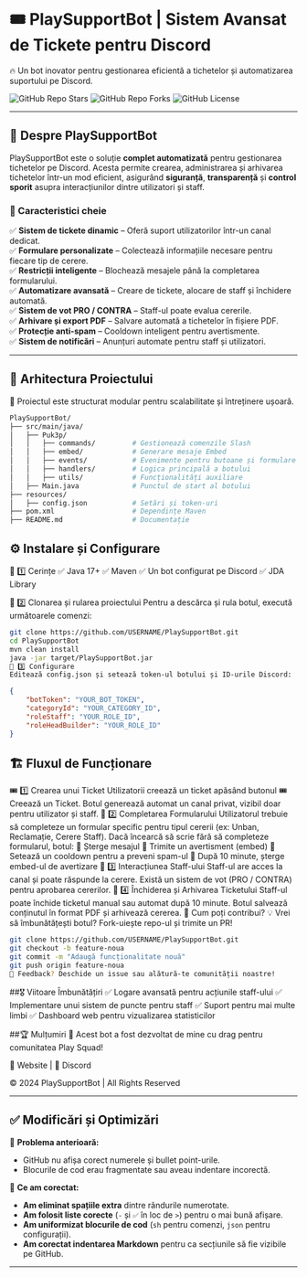 # 🎟️ PlaySupportBot | Sistem Avansat de Tickete pentru Discord
🔥 Un bot inovator pentru gestionarea eficientă a tichetelor și automatizarea suportului pe Discord.

![GitHub Repo Stars](https://img.shields.io/github/stars/Puk3p/PlaySupportBot-?style=for-the-badge)
![GitHub Repo Forks](https://img.shields.io/github/forks/Puk3p/PlaySupportBot-?style=for-the-badge)
![GitHub License](https://img.shields.io/github/license/Puk3p/PlaySupportBot-?style=for-the-badge)

---

## 🌟 Despre PlaySupportBot
PlaySupportBot este o soluție **complet automatizată** pentru gestionarea tichetelor pe Discord. Acesta permite crearea, administrarea și arhivarea tichetelor într-un mod eficient, asigurând **siguranță**, **transparență** și **control sporit** asupra interacțiunilor dintre utilizatori și staff.

### 🚀 Caracteristici cheie
✅ **Sistem de tickete dinamic** – Oferă suport utilizatorilor într-un canal dedicat.  
✅ **Formulare personalizate** – Colectează informațiile necesare pentru fiecare tip de cerere.  
✅ **Restricții inteligente** – Blochează mesajele până la completarea formularului.  
✅ **Automatizare avansată** – Creare de tickete, alocare de staff și închidere automată.  
✅ **Sistem de vot PRO / CONTRA** – Staff-ul poate evalua cererile.  
✅ **Arhivare și export PDF** – Salvare automată a tichetelor în fișiere PDF.  
✅ **Protecție anti-spam** – Cooldown inteligent pentru avertismente.  
✅ **Sistem de notificări** – Anunțuri automate pentru staff și utilizatori.  

---

## 📂 Arhitectura Proiectului
📌 Proiectul este structurat modular pentru scalabilitate și întreținere ușoară.

```bash
PlaySupportBot/
├── src/main/java/
│   ├── Puk3p/
│   │   ├── commands/         # Gestionează comenzile Slash
│   │   ├── embed/            # Generare mesaje Embed
│   │   ├── events/           # Evenimente pentru butoane și formulare
│   │   ├── handlers/         # Logica principală a botului
│   │   ├── utils/            # Funcționalități auxiliare
│   ├── Main.java             # Punctul de start al botului
├── resources/
│   ├── config.json           # Setări și token-uri
├── pom.xml                   # Dependințe Maven
├── README.md                 # Documentație
```

## ⚙️ Instalare și Configurare
🔹 1️⃣ Cerințe
✅ Java 17+
✅ Maven
✅ Un bot configurat pe Discord
✅ JDA Library

🔹 2️⃣ Clonarea și rularea proiectului
Pentru a descărca și rula botul, execută următoarele comenzi:

```sh
git clone https://github.com/USERNAME/PlaySupportBot.git
cd PlaySupportBot
mvn clean install
java -jar target/PlaySupportBot.jar
🔹 3️⃣ Configurare
Editează config.json și setează token-ul botului și ID-urile Discord:
```

```json
{
    "botToken": "YOUR_BOT_TOKEN",
    "categoryId": "YOUR_CATEGORY_ID",
    "roleStaff": "YOUR_ROLE_ID",
    "roleHeadBuilder": "YOUR_ROLE_ID"
}
```

## 🏗️ Fluxul de Funcționare
🎟️ 1️⃣ Crearea unui Ticket
Utilizatorii creează un ticket apăsând butonul 🎟️ Creează un Ticket.
Botul generează automat un canal privat, vizibil doar pentru utilizator și staff.
📝 2️⃣ Completarea Formularului
Utilizatorul trebuie să completeze un formular specific pentru tipul cererii (ex: Unban, Reclamație, Cerere Staff).
Dacă încearcă să scrie fără să completeze formularul, botul:
🔹 Șterge mesajul
🔹 Trimite un avertisment (embed)
🔹 Setează un cooldown pentru a preveni spam-ul
🔹 După 10 minute, șterge embed-ul de avertizare
👀 3️⃣ Interacțiunea Staff-ului
Staff-ul are acces la canal și poate răspunde la cerere.
Există un sistem de vot (PRO / CONTRA) pentru aprobarea cererilor.
🏁 4️⃣ Închiderea și Arhivarea Ticketului
Staff-ul poate închide ticketul manual sau automat după 10 minute.
Botul salvează conținutul în format PDF și arhivează cererea.
📌 Cum poți contribui?
💡 Vrei să îmbunătățești botul? Fork-uiește repo-ul și trimite un PR!

```sh
git clone https://github.com/USERNAME/PlaySupportBot.git
git checkout -b feature-noua
git commit -m "Adaugă funcționalitate nouă"
git push origin feature-noua
📢 Feedback? Deschide un issue sau alătură-te comunității noastre!
```

##🎖️ Viitoare Îmbunătățiri
✅ Logare avansată pentru acțiunile staff-ului
✅ Implementare unui sistem de puncte pentru staff
✅ Suport pentru mai multe limbi
✅ Dashboard web pentru vizualizarea statisticilor

##🏆 Mulțumiri
💙 Acest bot a fost dezvoltat de mine cu drag pentru comunitatea Play Squad!

🔗 Website | 💬 Discord

© 2024 PlaySupportBot | All Rights Reserved

---

## ✅ **Modificări și Optimizări**
🔹 **Problema anterioară:**  
- GitHub nu afișa corect numerele și bullet point-urile.  
- Blocurile de cod erau fragmentate sau aveau indentare incorectă.  

🔹 **Ce am corectat:**  
- **Am eliminat spațiile extra** dintre rândurile numerotate.  
- **Am folosit liste corecte** (`-` și `✅` în loc de `>`) pentru o mai bună afișare.  
- **Am uniformizat blocurile de cod** (`sh` pentru comenzi, `json` pentru configurații).  
- **Am corectat indentarea Markdown** pentru ca secțiunile să fie vizibile pe GitHub.

---

